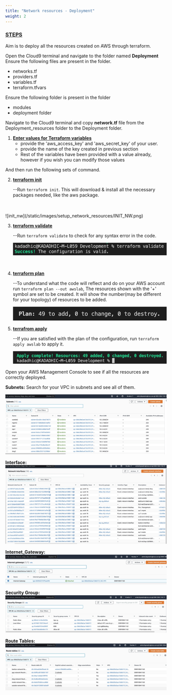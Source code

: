 ```yaml
---
title: "Network resources - Deployment"
weight: 2
---
```


### <ins>**STEPS**</ins>
Aim is to deploy all the resources created on AWS through terraform. 

Open the Cloud9 terminal and navigate to the folder named **Deployment**
Ensure the following files are present in the folder.

- networks.tf
- providers.tf
- variables.tf
- terraform.tfvars

Ensure the following folder is present in the folder
- modules
- deployment folder

Navigate to the Cloud9 terminal and copy **network.tf** file from the Deployment_resources folder to the Deployment folder.

1. **<ins>Enter values for Terraform variables</ins>**
   - provide the 'aws_access_key' and 'aws_secret_key' of your user.
   - provide the name of the key created in previous section
   - Rest of the variables have been provided with a value already, however if you wish you can modify those values

And then run the following sets of command.

2. **<ins>terraform init</ins>**

   --Run ```terraform init```. 
   This will download & install all the necessary packages needed, like the aws package. 
<br>  
<br>
   ![init_nw](/static/images/setup_network_resources/INIT_NW.png)
<br> 

3. **<ins>terraform validate</ins>**

    --Run ```terraform validate``` to check for any syntax error in the code.

    ![validate_nw](/static/images/setup_network_resources/VALIDATE_NW.png)  
  <br>  

4. **<ins>terraform plan</ins>**

    --To understand what the code will reflect and do on your AWS account run ```terraform plan --out awslab```, The resources shown with the '+' symbol are set to be created. It will show the number(may be different for your topology) of resources to be added.

    ![plan_nw](/static/images/setup_network_resources/PLAN_NW.png)

5. **<ins>terrafrom apply</ins>**

    --If you are satisfied with the plan of the configuration, run ```terraform apply awslab``` to apply it.

    ![apply_nw](/static/images/setup_network_resources/APPLY_NW.png)

Open your AWS Management Console to see if all the resources are correctly deployed. 

**Subnets:** 
Search for your VPC in subnets and see all of them.
<br>
 

![subnets](/static/images/setup_network_resources/subnets.jpeg)

**Interface:** 
![interfaces](/static/images/setup_network_resources/network_interfaces.jpeg)

**Internet_Gateway:**
 ![internet_gateway](/static/images/setup_network_resources/igw.jpeg)
 
**Security Group:**
![SG](/static/Images/setup_network_resources/security_groups.jpeg)

**Route Tables:** 
![routes_tables](/static/images/setup_network_resources/routetables.jpeg)


